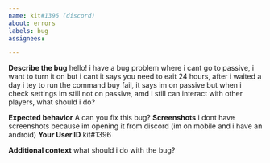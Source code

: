 ```yaml
---
name: kit#1396 (discord)
about: errors
labels: bug
assignees:

---
```


**Describe the bug**
hello! i have a bug problem where i cant go to passive, i want to turn it on but i cant it says you need to eait 24 hours, after i waited a day i tey to run the command buy fail, it says im on passive but when i check
settings im still not on passive, amd i still can interact with other players, what should i do?

**Expected behavior**
A can you fix this bug?
**Screenshots**
i dont have screenshots because im opening it from discord (im on mobile and i have an android) 
**Your User ID**
kit#1396

**Additional context**
what should i do with the bug? 
